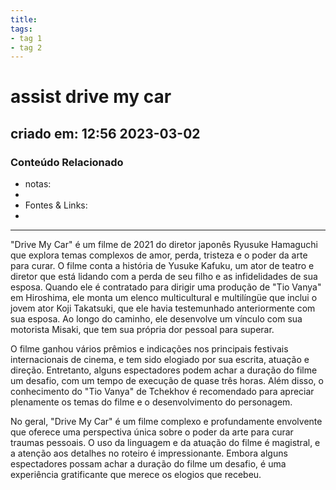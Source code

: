 ```yaml
---
title: 
tags:
- tag 1
- tag 2
---
```


# assist drive my car
## criado em: 12:56 2023-03-02

### Conteúdo Relacionado
- notas: 
- 
- Fontes & Links:
- 
---


"Drive My Car" é um filme de 2021 do diretor japonês Ryusuke Hamaguchi que explora temas complexos de amor, perda, tristeza e o poder da arte para curar. O filme conta a história de Yusuke Kafuku, um ator de teatro e diretor que está lidando com a perda de seu filho e as infidelidades de sua esposa. Quando ele é contratado para dirigir uma produção de "Tio Vanya" em Hiroshima, ele monta um elenco multicultural e multilíngüe que inclui o jovem ator Koji Takatsuki, que ele havia testemunhado anteriormente com sua esposa. Ao longo do caminho, ele desenvolve um vínculo com sua motorista Misaki, que tem sua própria dor pessoal para superar.

O filme ganhou vários prêmios e indicações nos principais festivais internacionais de cinema, e tem sido elogiado por sua escrita, atuação e direção. Entretanto, alguns espectadores podem achar a duração do filme um desafio, com um tempo de execução de quase três horas. Além disso, o conhecimento do "Tio Vanya" de Tchekhov é recomendado para apreciar plenamente os temas do filme e o desenvolvimento do personagem.

No geral, "Drive My Car" é um filme complexo e profundamente envolvente que oferece uma perspectiva única sobre o poder da arte para curar traumas pessoais. O uso da linguagem e da atuação do filme é magistral, e a atenção aos detalhes no roteiro é impressionante. Embora alguns espectadores possam achar a duração do filme um desafio, é uma experiência gratificante que merece os elogios que recebeu.